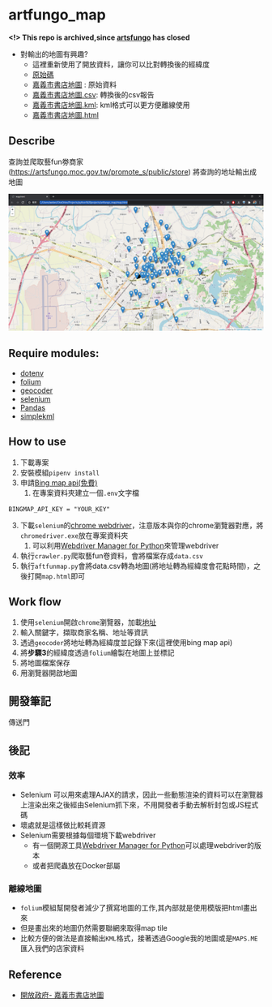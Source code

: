 # artfungo_map

**<!> This repo is archived,since [artsfungo](https://artsfungo.moc.gov.tw) has closed**

- 對輸出的地圖有興趣? 
  - 這裡重新使用了開放資料，讓你可以比對轉換後的經緯度
  - [原始碼](https://github.com/Loukei/artfungo_map/blob/master/src/main.py)
  - [嘉義市書店地圖](https://github.com/Loukei/artfungo_map/blob/master/testdata/%E5%98%89%E7%BE%A9%E5%B8%82%E6%9B%B8%E5%BA%97%E5%9C%B0%E5%9C%96.csv) : 原始資料
  - [嘉義市書店地圖.csv](https://github.com/Loukei/artfungo_map/blob/master/testdata/output/%5B20220419%2B0000_01'25'59%5D%E5%98%89%E7%BE%A9%E5%B8%82%E6%9B%B8%E5%BA%97%E5%9C%B0%E5%9C%96.csv): 轉換後的csv報告
  - [嘉義市書店地圖.kml](https://github.com/Loukei/artfungo_map/blob/master/testdata/output/%5B20220419%2B0000_01'25'59%5D%E5%98%89%E7%BE%A9%E5%B8%82%E6%9B%B8%E5%BA%97%E5%9C%B0%E5%9C%96.kml): kml格式可以更方便離線使用
  - [嘉義市書店地圖.html](https://github.com/Loukei/artfungo_map/blob/master/testdata/output/%5B20220419%2B0000_01'25'59%5D%E5%98%89%E7%BE%A9%E5%B8%82%E6%9B%B8%E5%BA%97%E5%9C%B0%E5%9C%96.html)

## Describe

查詢並爬取藝fun劵商家(https://artsfungo.moc.gov.tw/promote_s/public/store)
將查詢的地址輸出成地圖

![Demo](https://github.com/Loukei/artfungo_map/blob/master/Demo.png?raw=true)

## Require modules:

- [dotenv](https://pypi.org/project/python-dotenv/)
- [folium](https://python-visualization.github.io/folium/)
- [geocoder](https://geocoder.readthedocs.io/)
- [selenium](https://www.selenium.dev/)
- [Pandas](https://pandas.pydata.org/)
- [simplekml](https://simplekml.readthedocs.io/en/latest/)

## How to use

1. 下載專案
2. 安裝模組`pipenv install`
3. 申請[Bing map api(免費)](https://www.bingmapsportal.com/) 
   1. 在專案資料夾建立一個`.env`文字檔

```
BINGMAP_API_KEY = "YOUR_KEY"
```

3. 下載`selenium`的[chrome webdriver](https://sites.google.com/a/chromium.org/chromedriver/downloads)，注意版本與你的chrome瀏覽器對應，將`chromedriver.exe`放在專案資料夾
   1. 可以利用[Webdriver Manager for Python](https://github.com/SergeyPirogov/webdriver_manager)來管理webdriver
4. 執行`crawler.py`爬取藝fun卷資料，會將檔案存成`data.csv`
5. 執行`aftfunmap.py`會將data.csv轉為地圖(將地址轉為經緯度會花點時間)，之後打開`map.html`即可

## Work flow

1. 使用`selenium`開啟`chrome`瀏覽器，加載[地址](https://artsfungo.moc.gov.tw/promote_s/public/store)
2. 輸入關鍵字，擷取商家名稱、地址等資訊
3. 透過`geocoder`將地址轉為經緯度並記錄下來(這裡使用bing map api)
4. 將**步驟3**的經緯度透過`folium`繪製在地圖上並標記
5. 將地圖檔案保存
6. 用瀏覽器開啟地圖

## 開發筆記

傳送門

## 後記

### 效率

- Selenium 可以用來處理AJAX的請求，因此一些動態渲染的資料可以在瀏覽器上渲染出來之後經由Selenium抓下來，不用開發者手動去解析封包或JS程式碼
- 壞處就是這樣做比較耗資源
- Selenium需要根據每個環境下載webdriver
  - 有一個開源工具[Webdriver Manager for Python](https://github.com/SergeyPirogov/webdriver_manager)可以處理webdriver的版本
  - 或者把爬蟲放在Docker部屬

### 離線地圖

- `folium`模組幫開發者減少了撰寫地圖的工作,其內部就是使用模版把html畫出來
- 但是畫出來的地圖仍然需要聯網來取得map tile
- 比較方便的做法是直接輸出`KML`格式，接著透過Google我的地圖或是`MAPS.ME`匯入我們的店家資料

## Reference

- [開放政府- 嘉義市書店地圖](https://data.gov.tw/dataset/82835)
